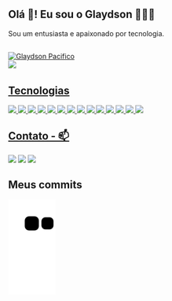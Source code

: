 ## Olá 👋! Eu sou o Glaydson 🧑🏽‍💻

<span>Sou um entusiasta e apaixonado por tecnologia.</span>

 ##
 
<div> 
  <a href="#"><img width="350" src="https://github-readme-stats.vercel.app/api/top-langs/?username=GlaydsonPacifico&layout=compact&theme=dark&show_icons=true&hide_border=true&title_color=7159c1&" alt="Glaydson Pacifico" />
</div>
<div>
  <a href="#"><img src="https://github-readme-stats.vercel.app/api?username=GlaydsonPacifico&show_icons=true&count_private=true&theme=dark" width="350"</a>
</div>   

## Tecnologias
    
<div> 
<img width="30" src="https://skills.thijs.gg/icons?i=js" />
<img width="30" src="https://skills.thijs.gg/icons?i=nodejs" />
<img width="30" src="https://skills.thijs.gg/icons?i=java" />
<img width="30" src="https://skills.thijs.gg/icons?i=spring" />
<img width="30" src="https://skills.thijs.gg/icons?i=react" />
<img width="30" src="https://skills.thijs.gg/icons?i=html" />
<img width="30" src="https://skills.thijs.gg/icons?i=css" />
<img width="30" src="https://skills.thijs.gg/icons?i=git" />
<img width="30" src="https://skills.thijs.gg/icons?i=docker" />
<img width="30" src="https://skills.thijs.gg/icons?i=prisma" />
<img width="30" src="https://skills.thijs.gg/icons?i=mongodb" />
<img width="30" src="https://skills.thijs.gg/icons?i=mysql" />
<img width="30" src="https://skills.thijs.gg/icons?i=postgres" />
<img width="30" src="https://skills.thijs.gg/icons?i=linux" /> 
</div>


## Contato - 📫
    
<div> 
<a href="mailto:glaydson.pacifico@gmail.com">
<img src="https://img.shields.io/badge/Gmail-D14836?style=for-the-badge&logo=gmail&logoColor=white" /></a>

<a href="https://www.instagram.com/glaydson_/" alt="Instagram">
<img src="https://img.shields.io/badge/-Instagram-DF0174?style=for-the-badge&logo=instagram&logoColor=white"/></a>

<a href="https://www.linkedin.com/in/glaydson-pacifico-53199519a/" alt="Linkedin">
<img src="https://img.shields.io/badge/-Linkedin-0e76a8?style=for-the-badge&logo=Linkedin&logoColor=white" /></a>  
</div>
    
 ## Meus commits 

   ![Snake animation](https://github.com/GlaydsonPacifico/glaydsonpacifico/blob/output/github-contribution-grid-snake.svg)
